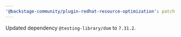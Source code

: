 ```yaml
---
'@backstage-community/plugin-redhat-resource-optimization': patch
---
```


Updated dependency `@testing-library/dom` to `7.31.2`.
